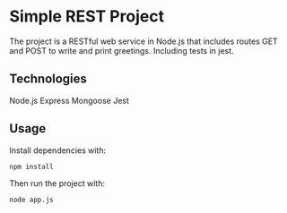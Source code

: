 # Simple REST Project

The project is a RESTful web service in Node.js that includes routes GET and POST to write and print greetings. Including tests in jest.

## Technologies
Node.js
Express
Mongoose
Jest

## Usage
Install dependencies with:
```bash
npm install
```

Then run the project with:
```bash
node app.js
```
